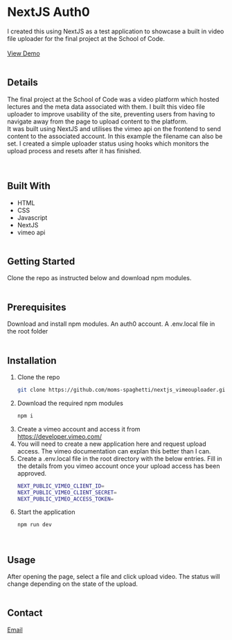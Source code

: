 # NextJS Auth0

I created this using NextJS as a test application to showcase a built in video file uploader for the final project at the School of Code.\
<br/>
[View Demo](***/)\
<br/>

## Details

The final project at the School of Code was a video platform which hosted lectures and the meta data associated with them. I built this video file uploader to improve usability of the site, preventing users from having to navigate away from the page to upload content to the platform.\
It was built using NextJS and utilises the vimeo api on the frontend to send content to the associated account. In this example the filename can also be set. I created a simple uploader status using hooks which monitors the upload process and resets after it has finished.

<br/>

## Built With

- HTML
- CSS
- Javascript
- NextJS
- vimeo api
  <br/><br/>

## Getting Started

Clone the repo as instructed below and download npm modules.
<br/><br/>

## Prerequisites

Download and install npm modules.
An auth0 account.
A .env.local file in the root folder
<br/><br/>

## Installation

1. Clone the repo
   ```sh
   git clone https://github.com/moms-spaghetti/nextjs_vimeouploader.git
   ```
2. Download the required npm modules
   ```sh
   npm i
   ```
3. Create a vimeo account and access it from https://developer.vimeo.com/
4. You will need to create a new application here and request upload access. The vimeo documentation can explan this better than I can.
5. Create a .env.local file in the root directory with the below entries. Fill in the details from you vimeo account once your upload access has been approved.
   ```sh
   NEXT_PUBLIC_VIMEO_CLIENT_ID=
   NEXT_PUBLIC_VIMEO_CLIENT_SECRET=
   NEXT_PUBLIC_VIMEO_ACCESS_TOKEN=
   ```
6. Start the application
   ```sh
   npm run dev
   ```
   <br/>

## Usage

After opening the page, select a file and click upload video. The status will change depending on the state of the upload.
<br/><br/>

## Contact

[Email](mailto:williamedwards36@aol.com)
<br/><br/>
